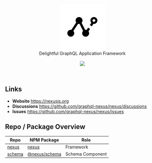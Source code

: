 <p align="center">
  <a href="https://nexusjs.org"><img src="assets/../docs/assets/nexus-logo-black.png" height="150px"></a>
  <br>
  <span>Delightful GraphQL Application Framework</span>
  <br>
  <br>
  <img src="https://github.com/graphql-nexus/nexus/workflows/trunk/badge.svg">
</p>

<br>

## Links

- **Website** https://nexusjs.org
- **Discussions** https://github.com/graphql-nexus/nexus/discussions
- **Issues** https://github.com/graphql-nexus/nexus/issues

## Repo / Package Overview

| Repo                                              | NPM Package                                                  | Role             |
| ------------------------------------------------- | ------------------------------------------------------------ | ---------------- |
| [nexus](https://github.com/graphql-nexus/nexus)   | [nexus](https://www.npmjs.com/package/nexus)                 | Framework        |
| [schema](https://github.com/graphql-nexus/schema) | [@nexus/schema](https://www.npmjs.com/package/@nexus/schema) | Schema Component |
